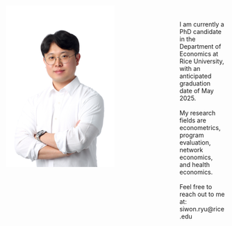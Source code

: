 

<head>
<title>Cols</title>
<style>
    #left {
        width: 250px;
        float: left;
    }
    #right {
        margin-left: 400px;
    /* Change this to whatever the width of your left column is*/
    }
    .clear {
        clear: both;
    }
</style>
</head>

<body>
<div id="container">
    <div id="left">
    <img src="/assets/images/3I2A2240_crop.jpg" alt="pic">
    </div>
    <div id="right">
    <div style="background-color:; height: 50px;">
        <br><br>
        I am currently a PhD candidate in the Department of Economics at Rice University, with an anticipated graduation date of May 2025. <br><br>
        My research fields are econometrics, program evaluation, network economics, and health economics. <br><br>
        Feel free to reach out to me at: siwon.ryu@rice.edu
    </div>
    </div>
    <div class="clear"></div>
</div>
</body>